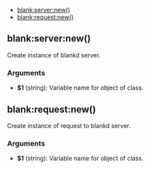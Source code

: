 
* [blank:server:new()](#blankservernew)
* [blank:request:new()](#blankrequestnew)


## blank:server:new()

Create instance of blankd server.

### Arguments

* **$1** (string): Variable name for object of class.

## blank:request:new()

Create instance of request to blankd server.

### Arguments

* **$1** (string): Variable name for object of class.


